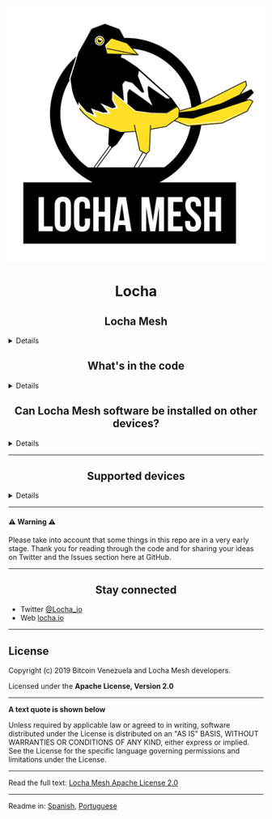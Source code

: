 
<p align="center"> 
<img src="./images/locha1.svg">
</p>

<h1 align="center"> Locha </h1>

<Achieving hyperbitcoinization in Venezuela>


<sumary>

<h2 align="center"> Locha Mesh </h2>
</sumary>
<details>

The Locha Mesh is a radio network for communications and Bitcoin transactions without internet or even electricity.
We are working not only in a protocol, but also the firmware for affordable devices like the _Turpial_ or _Harpia_.
</details>

<sumary>

<h2 align="center"> What's in the code </h2>
</sumary>
<details>

* The main software running on Turpial devices (ESP32 LoRa V2) can be found [here](https://github.com/btcven/locha-mesh-app)

* Messages routing protocol code can be found [here](https://github.com/btcven/locha-mesh-app/blob/master/Turpial/routing_incoming.cpp)

* The current Cordova mobile app can be found [here](https://gitlab.com/btcven/locha/mobile-app) , it runs on Android >5.0

* Documentation can be found [here](https://github.com/btcven/locha/tree/master/documents)
</details>

<sumary>
<h2 align="center"> Can Locha Mesh software be installed on other devices? </h2>
</sumary>
<details>

Sure! We have tested the code in some routers running the OpenWRT OS, also some ARM MCUs can be a good choice. The firmware has a low RAM footprint and we are trying to keep it "vendor agnostic".
</details>

---

<sumary>
<h2 align="center"> Supported devices </h2>
</sumary>
<details>

<h2 align="center"> Turpial </h2>
Is a small and portable device [ESP32](https://www.espressif.com/en/products/hardware/esp-wroom-32/overview) based system.

**Overview**
- Dual core 32 bits running at 240 MHz.
- 8MB flash storage.
- WiFi b/g/n dual mode (AP/Station).
- Bluetooth (for admin. access)
- Radio module (for the long range mesh network)
- 1000 mAh Battery
- micro USB for charging and software updates.
- 0.96" OLED screen.
 
In each Turpial can be connected up to 3 clients via WiFi for to send/receive text messages or Bitcoin transactions.

<h2 align="center"> Harpia (soon) </h2>
**Overview**
- Quad core 64 bits at 1.4 Ghz.
- Storage up to 128Gb.
- WiFi dual mode, dual band 2.4Ghz/5Ghz.
- Bluetooth 4.2
- Radio module (for the long range mesh network).
- Ethernet port.
- 4 USB ports.
</details>

----


#### :warning: Warning :warning:
Please take into account that some things in this repo are in a very early stage. Thank you for reading through the code and for sharing your ideas on Twitter and the Issues section here at GitHub.

----

<h2 align="center"> Stay connected </h2>

- Twitter [@Locha_io](https://twitter.com/Locha_io)
- Web [locha.io](https://locha.io)

----

## License

Copyright (c) 2019 Bitcoin Venezuela and Locha Mesh developers.

Licensed under the **Apache License, Version 2.0**

---
**A text quote is shown below**

Unless required by applicable law or agreed to in writing, software
distributed under the License is distributed on an "AS IS" BASIS,
WITHOUT WARRANTIES OR CONDITIONS OF ANY KIND, either express or implied.
See the License for the specific language governing permissions and
limitations under the License.
___
Read the full text:
[Locha Mesh Apache License 2.0](https://github.com/btcven/locha/blob/master/LICENSE)

----

Readme in: [Spanish](README_ES.md), [Portuguese](README_PT.md)
